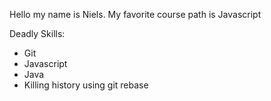Hello my name is Niels. My favorite course path is Javascript

Deadly Skills:
* Git
* Javascript
* Java
* Killing history using git rebase